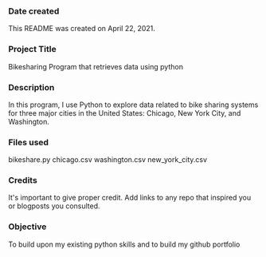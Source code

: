 ### Date created
This README was created on April 22, 2021.

### Project Title
Bikesharing Program that retrieves data using python

### Description
In this program, I use Python to explore data related to bike sharing systems for three major cities in the United States: Chicago, New York City, and Washington. 

### Files used
bikeshare.py
chicago.csv 
washington.csv
new_york_city.csv

### Credits
It's important to give proper credit. Add links to any repo that inspired you or blogposts you consulted.

### Objective 
To build upon my existing python skills and to build my github portfolio
